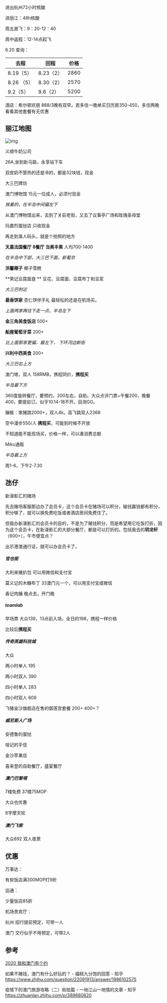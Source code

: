 进出杭州72小时核酸

进丽江：48h核酸



周五直飞：9：20-12：40

周中返程：12-14点起飞

6.20 查询：

| 去程       | 回程      | 价格 |
| ---------- | --------- | ---- |
| 8.19（5）  | 8.23（2） | 2860 |
| 8.26 （5） | 8.30（2） | 2570 |
| 9.2（5）   | 9.6（2）  | 5200 |



酒店：希尔顿欢朋 888/3晚有双早。若多住一晚单买日历房350-450，多住两晚看看其他套餐有无优惠 



## 丽江地图

![img](https://gimg2.baidu.com/image_search/src=http%3A%2F%2Fpic1.zhimg.com%2Fv2-e131782ffa2737644dd7c7c8abe20780_1440w.jpg%3Fsource%3D172ae18b&refer=http%3A%2F%2Fpic1.zhimg.com&app=2002&size=f9999,10000&q=a80&n=0&g=0n&fmt=auto?sec=1658317206&t=ae3c378a975544aaec7013f1967cc162)











义顺牛奶公司

26A,坐到新马路，永享站下车

双皮奶不管热的还是冷的，都是32块钱，现金



大三巴牌坊

澳门博物馆 15元一位成人，必须付现金

*挨着的*，*在半岛中间偏左下*



从澳门博物馆出来，去到了关前老街，又去了议事亭广场和玫瑰圣母堂

玛嘉烈蛋挞店 只收现金

再走到渔人码头，就是个拍照的地方



**天巢法国餐厅**  **8餐厅**  **当奥丰素** 人均700-1400  

*在半岛中下部，大三巴下面，新葡京*



**洪馨椰子**  椰子雪糕 

**荣记豆腐面食 ** 豆花、豆腐面、豆腐布丁和豆浆  

*大三巴附近*



**最香饼家** 杏仁饼伴手礼  最轻松的还是在机场买。

*上面两家再往下走一点*，*半岛左下*

**金三角美食饭店** 500+

**船屋葡萄牙菜** 200+

*比上面那家更偏，最左下， 下环河边新街*

**兴利中西美食** 200+

*大三巴右上方*



澳门塔，双人 158RMB，携程同价，**携程买**

*半岛最下方*

360度旋转餐厅，要预约，200左右，自助。大众点评门票+午餐200，晚餐400，要提前订。似乎10.14-18不开。目测GG。

蹦极：笨猪跳2000+，双人4k。高飞跳双人2368

空中漫步550/人 **携程买**，可能到时候不开放

不知道能不能现场买，价格一样，可以凑消费总额



Miku通贩

*半岛最上方*

周1-6，下午2-7.30



## 氹仔

新濠影汇的赌场

先去赌场客服那边办了会员卡，这个会员卡在赌场可以积分，输钱赢钱都有积分，积分够了，就可以换免费吃饭或者酒店房间免费住了。

但我办新濠影汇的会员卡的目的，不是为了赌钱积分，而是希望用它吃饭打折，因为这个会员卡，在新濠影汇的大部分餐厅，都是可以打折的。包括我去的**玥龙轩**（600+），午市便宜点？

出示港澳通行证，就可以办会员卡了。



##### 官也街

大利来猪扒包  可以用微信和支付宝

莫义记的木糠布丁  33澳门元一个，可以用支付宝或微信

香记肉脯 晚点去，开门晚



##### teamlab

早场票 大众139，13点前入场，全日的198，携程一样价格

比较后**携程买**



##### 传奇英雄科技城

大众

两小时单人 195

两小时双人 390

四小时单人 283

四小时双人 609



飞猪金沙旗舰店在售的御莲宫套餐 200+ 400+？



##### 威尼斯人广场 

安德鲁的蛋挞

咀记的手信

金沙苹果店



喜来登的自助餐厅，盛宴餐厅



##### 澳门巴黎塔

7楼免费 37楼75MOP

大众也优惠

8字摩天轮



##### 澳门飞索

大众892 双人夜票



## 优惠



万事达：

有些饭店满300MOP打9折

运通：

少量饭店85折



机场贵宾厅：

杭州 招行提前预定，可带一人

澳门 交行似乎不用预定，可带2人



## 参考

[2020 我和澳门有个约](https://post.smzdm.com/p/a07nwddz/)

如果不赌钱，澳门有什么好玩的？ - 福桃九分饱的回答 - 知乎 https://www.zhihu.com/question/22091913/answer/1986102575

疫情下的澳门旅游攻略（二）街拍篇 - 一地江山一地情的文章 - 知乎 https://zhuanlan.zhihu.com/p/389680820